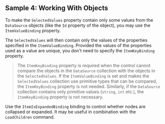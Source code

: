 ## Sample 4: Working With Objects

To make the `SelectedValues` property contain only some values from the `DataSource` objects (like the `Id` property of the object), you may use the `ItemValueBinding` property.

The `SelectedValues` will then contain only the values of the properties specified in the `ItemValueBinding`. Provided the values of the properties used as a value are unique, you don't need to specify the `ItemKeyBinding` property.

> The `ItemKeyBinding` property is required when the control cannot compare the objects in the `DataSource` collection with the objects in the `SelectedValues`. If the `ItemValueBinding` is set and makes the `SelectedValues` collection use primitive types that can be compared, the `ItemKeyBinding` property is not needed. Similarly, if the `DataSource` collection contains only primitive values (`string`, `int` etc.), the `ItemKeyBinding` property is not necessary.

Use the `ItemIsExpandedBinding` binding to control whether nodes are collapsed or expanded. It may be useful in combination with the `LoadChildren` command.